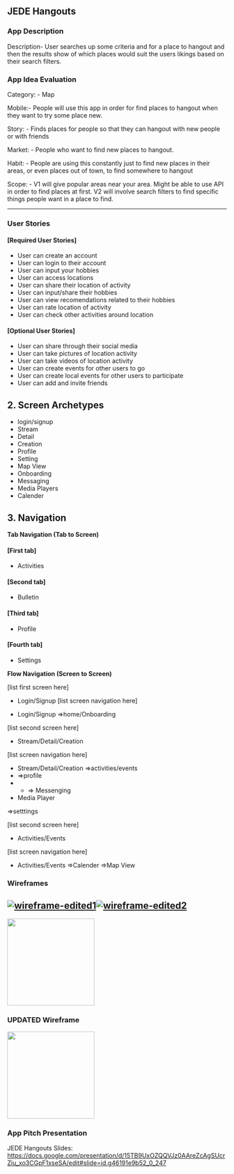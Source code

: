 ## JEDE Hangouts


### App Description

Description- User searches up some criteria and for a place to hangout and then the results show of which places would suit the users likings based on their search filters.

### App Idea Evaluation

Category: - Map

Mobile:- People will use this app in order for find places to hangout when they want to try some place new.

Story: - Finds places for people so that they can hangout with new people or with friends

Market: - People who want to find new places to hangout.

Habit: - People are using this constantly just to find new places in their areas, or even places out of town, to find somewhere to hangout

Scope: - V1 will give popular areas near your area. Might be able to use API in order to find places at first. V2 will involve search filters to find specific things people want in a place to find.

---

### User Stories
#### [Required User Stories]

- User can create an account
- User can login to their account
- User can input your hobbies
- User can access locations
- User can share their location of activity
- User can input/share their hobbies
- User can view recomendations related to their hobbies
- User can rate location of activity 
- User can check other activities around location

#### [Optional User Stories]
- User can share through their social media
- User can take pictures of location activity
- User can take videos of location activity
- User can create events for other users to go
- User can create local events for other users to participate
- User can add and invite friends


## 2. Screen Archetypes

- login/signup
- Stream
- Detail
- Creation
- Profile
- Setting
- Map View
- Onboarding
- Messaging
- Media Players
- Calender

## 3. Navigation
**Tab Navigation (Tab to Screen)**

#### [First tab]
- Activities
#### [Second tab]
- Bulletin
#### [Third tab]
- Profile
#### [Fourth tab]
- Settings

**Flow Navigation (Screen to Screen)** 

[list first screen here]
- Login/Signup
[list screen navigation here]

- Login/Signup
 =>home/Onboarding
 

[list second screen here]

- Stream/Detail/Creation

[list screen navigation here]

- Stream/Detail/Creation
=>activities/events
- =>profile
- - => Messenging
- Media Player

=>setttings

[list second screen here]

- Activities/Events

[list screen navigation here]

- Activities/Events
=>Calender
    =>Map View
    
### Wireframes
<a href="https://ibb.co/fsvws0"><img src="https://thumb.ibb.co/fsvws0/wireframe-edited1.jpg" alt="wireframe-edited1" border="0"></a><a href="https://ibb.co/bQp0Kf"><img src="https://thumb.ibb.co/bQp0Kf/wireframe-edited2.jpg" alt="wireframe-edited2" border="0"></a>
---

<img src="https://i.imgur.com/DDskIqz.gif" width=200><br>

### UPDATED Wireframe

<img src="https://i.imgur.com/QX6lJlw.gif" width=200><br>

### App Pitch Presentation

JEDE Hangouts Slides:
https://docs.google.com/presentation/d/15TB9UxOZQQVJz0AAreZcAgSUcrZiu_xo3CGpF1xseSA/edit#slide=id.g46191e9b52_0_247
